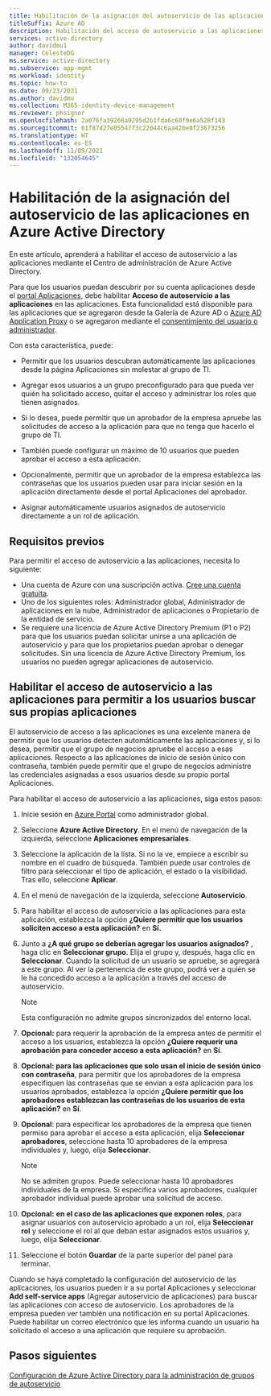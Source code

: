 ```yaml
---
title: Habilitación de la asignación del autoservicio de las aplicaciones
titleSuffix: Azure AD
description: Habilitación del acceso de autoservicio a las aplicaciones para permitir que los usuarios busquen sus propias aplicaciones en el portal Aplicaciones
services: active-directory
author: davidmu1
manager: CelesteDG
ms.service: active-directory
ms.subservice: app-mgmt
ms.workload: identity
ms.topic: how-to
ms.date: 09/23/2021
ms.author: davidmu
ms.collection: M365-identity-device-management
ms.reviewer: phsignor
ms.openlocfilehash: 2a076fa39266a0295d2b1fda6c60f9e6a528f143
ms.sourcegitcommit: 61f87d27e05547f3c22044c6aa42be8f23673256
ms.translationtype: HT
ms.contentlocale: es-ES
ms.lasthandoff: 11/09/2021
ms.locfileid: "132054645"
---
```

# <a name="enable-self-service-application-assignment-in-azure-active-directory"></a>Habilitación de la asignación del autoservicio de las aplicaciones en Azure Active Directory

En este artículo, aprenderá a habilitar el acceso de autoservicio a las aplicaciones mediante el Centro de administración de Azure Active Directory.

Para que los usuarios puedan descubrir por su cuenta aplicaciones desde el [portal Aplicaciones](my-apps-deployment-plan.md), debe habilitar **Acceso de autoservicio a las aplicaciones** en las aplicaciones. Esta funcionalidad está disponible para las aplicaciones que se agregaron desde la Galería de Azure AD o [Azure AD Application Proxy](../app-proxy/application-proxy.md) o se agregaron mediante el [consentimiento del usuario o administrador](../develop/application-consent-experience.md).

Con esta característica, puede:

- Permitir que los usuarios descubran automáticamente las aplicaciones desde la página Aplicaciones sin molestar al grupo de TI.

- Agregar esos usuarios a un grupo preconfigurado para que pueda ver quién ha solicitado acceso, quitar el acceso y administrar los roles que tienen asignados.

- Si lo desea, puede permitir que un aprobador de la empresa apruebe las solicitudes de acceso a la aplicación para que no tenga que hacerlo el grupo de TI.

- También puede configurar un máximo de 10 usuarios que pueden aprobar el acceso a esta aplicación.

- Opcionalmente, permitir que un aprobador de la empresa establezca las contraseñas que los usuarios pueden usar para iniciar sesión en la aplicación directamente desde el portal Aplicaciones del aprobador.

- Asignar automáticamente usuarios asignados de autoservicio directamente a un rol de aplicación.

## <a name="prerequisites"></a>Requisitos previos

Para permitir el acceso de autoservicio a las aplicaciones, necesita lo siguiente:

- Una cuenta de Azure con una suscripción activa. [Cree una cuenta gratuita](https://azure.microsoft.com/free/?WT.mc_id=A261C142F).
- Uno de los siguientes roles: Administrador global, Administrador de aplicaciones en la nube, Administrador de aplicaciones o Propietario de la entidad de servicio.
- Se requiere una licencia de Azure Active Directory Premium (P1 o P2) para que los usuarios puedan solicitar unirse a una aplicación de autoservicio y para que los propietarios puedan aprobar o denegar solicitudes. Sin una licencia de Azure Active Directory Premium, los usuarios no pueden agregar aplicaciones de autoservicio.

## <a name="enable-self-service-application-access-to-allow-users-to-find-their-own-applications"></a>Habilitar el acceso de autoservicio a las aplicaciones para permitir a los usuarios buscar sus propias aplicaciones

El autoservicio de acceso a las aplicaciones es una excelente manera de permitir que los usuarios detecten automáticamente las aplicaciones y, si lo desea, permitir que el grupo de negocios apruebe el acceso a esas aplicaciones. Respecto a las aplicaciones de inicio de sesión único con contraseña, también puede permitir que el grupo de negocios administre las credenciales asignadas a esos usuarios desde su propio portal Aplicaciones.

Para habilitar el acceso de autoservicio a las aplicaciones, siga estos pasos:

1. Inicie sesión en [Azure Portal](https://portal.azure.com) como administrador global.

1. Seleccione **Azure Active Directory**. En el menú de navegación de la izquierda, seleccione **Aplicaciones empresariales**.

1. Seleccione la aplicación de la lista. Si no la ve, empiece a escribir su nombre en el cuadro de búsqueda. También puede usar controles de filtro para seleccionar el tipo de aplicación, el estado o la visibilidad. Tras ello, seleccione **Aplicar**.

1. En el menú de navegación de la izquierda, seleccione **Autoservicio**.

1. Para habilitar el acceso de autoservicio a las aplicaciones para esta aplicación, establezca la opción **¿Quiere permitir que los usuarios soliciten acceso a esta aplicación?** en **Sí.**

1. Junto a **¿A qué grupo se deberían agregar los usuarios asignados?** , haga clic en **Seleccionar grupo**. Elija el grupo y, después, haga clic en **Seleccionar**. Cuando la solicitud de un usuario se apruebe, se agregará a este grupo. Al ver la pertenencia de este grupo, podrá ver a quién se le ha concedido acceso a la aplicación a través del acceso de autoservicio.
  
    > [!NOTE]
    > Esta configuración no admite grupos sincronizados del entorno local.

1. **Opcional:** para requerir la aprobación de la empresa antes de permitir el acceso a los usuarios, establezca la opción **¿Quiere requerir una aprobación para conceder acceso a esta aplicación?** en **Sí**.

1. **Opcional: para las aplicaciones que solo usan el inicio de sesión único con contraseña**, para permitir que los aprobadores de la empresa especifiquen las contraseñas que se envían a esta aplicación para los usuarios aprobados, establezca la opción **¿Quiere permitir que los aprobadores establezcan las contraseñas de los usuarios de esta aplicación?** en **Sí**.

1. **Opcional**: para especificar los aprobadores de la empresa que tienen permiso para aprobar el acceso a esta aplicación, elija **Seleccionar aprobadores**, seleccione hasta 10 aprobadores de la empresa individuales y, luego, elija **Seleccionar**.

    >[!NOTE]
    >No se admiten grupos. Puede seleccionar hasta 10 aprobadores individuales de la empresa. Si especifica varios aprobadores, cualquier aprobador individual puede aprobar una solicitud de acceso.

1. **Opcional:**  **en el caso de las aplicaciones que exponen roles**, para asignar usuarios con autoservicio aprobado a un rol, elija **Seleccionar rol** y seleccione el rol al que deban estar asignados estos usuarios y, luego, elija **Seleccionar**.

1. Seleccione el botón **Guardar** de la parte superior del panel para terminar.

Cuando se haya completado la configuración del autoservicio de las aplicaciones, los usuarios pueden ir a su portal Aplicaciones y seleccionar **Add self-service apps** (Agregar autoservicio de aplicaciones) para buscar las aplicaciones con acceso de autoservicio. Los aprobadores de la empresa pueden ver también una notificación en su portal Aplicaciones. Puede habilitar un correo electrónico que les informa cuando un usuario ha solicitado el acceso a una aplicación que requiere su aprobación.

## <a name="next-steps"></a>Pasos siguientes

[Configuración de Azure Active Directory para la administración de grupos de autoservicio](../enterprise-users/groups-self-service-management.md)
